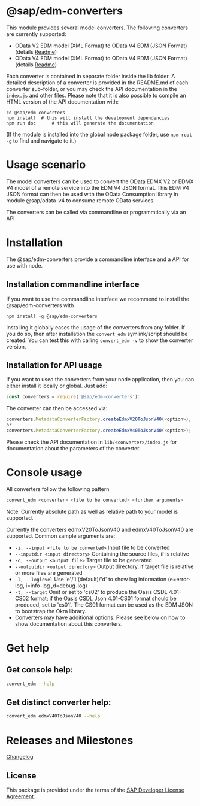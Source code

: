 @sap/edm-converters
===================

This module provides several model converters. The following converters are currently supported:

* OData V2 EDM model (XML Format) to OData V4 EDM (JSON Format)
(details [Readme](./lib/edmxV20ToJsonV40/README.md))
* OData V4 EDM model (XML Format) to OData V4 EDM (JSON Format)
(details [Readme](./lib/edmxV40ToJsonV40/README.md))

Each converter is contained in separate folder inside the lib folder.
A detailed description of a converter is provided in the README.md
of each converter sub-folder, or you may check the API documentation
in the `index.js` and other files. Please note that it is also possible
to compile an HTML version of the API documentation with:

```
cd @sap/edm-converters
npm install  # this will install the development dependencies
npm run doc      # this will generate the documentation
```

(If the module is installed into the global node package folder,
use `npm root -g` to find and navigate to it.)

# Usage scenario

The model converters can be used to convert the OData EDMX V2 or EDMX V4 model of a remote service
into the EDM V4 JSON format. This EDM V4 JSON format can then be used with the OData Consumption library
in module @sap/odata-v4 to consume remote OData services.

The converters can be called via commandline or programmtically via an API

# Installation

The @sap/edm-converters provide a commandline interface and a API for use with node.

## Installation commandline interface

If you want to use the commandline interface we recommend to install the @sap/edm-converters with

```npm install -g @sap/edm-converters```

Installing it globally eases the usage of the converters from any folder.
If you do so, then after installation the ```convert_edm``` symlink/script should be created.
You can test this with calling ```convert_edm -v``` to show the converter version.

## Installation for API usage

If you want to used the converters from your node application, then you can either install it locally or global. Just add:
```js
const converters = require('@sap/edm-converters'):
```

The converter can then be accessed via:
```js
converters.MetadataConverterFactory.createEdmxV20ToJsonV40(<option>);
or
converters.MetadataConverterFactory.createEdmxV40ToJsonV40(<option>);
```

Please check the API documentation in
```lib/<converter>/index.js``` for documentation about the parameters of the converter.


# Console usage

All converters follow the following pattern

```sh
convert_edm <converter> <file to be converted> <further arguments>
```
Note: Currently absolute path as well as relative path to your model is supported.

Currently the converters edmxV20ToJsonV40 and edmxV40ToJsonV40 are supported.
Common sample arguments are:

* ```-i, --input <file to be converted>```
  Input file to be converted
* ```--inputdir <input directory>```
  Containing the source files, if <file> is relative
* ```-o, --output <output file>```
  Target file to be generated
* ```--outputdir <output directory>```
  Output directory, if target file is relative or more files are generated
* ```-l, --loglevel```
  Use 'e'/'i'(default)/'d' to show log information (e=error-log, i=info-log ,d=debug-log)
* ```-t, --target```
  Omit or set to 'cs02' to produce the Oasis CSDL 4.01-CS02 format;
  if the Oasis CSDL Json 4.01-CS01 format should be produced, set to 'cs01'.
  The CS01 format can be used as the EDM JSON to bootstrap the Okra library.
* Converters may have additional options. Please see below on how to show documentation about this converters.

# Get help

## Get console help:

```sh
convert_edm --help
```

## Get distinct converter help:

```sh
convert_edm edmxV40ToJsonV40 --help
```

# Releases and Milestones

[Changelog](./CHANGELOG.md)

## License
This package is provided under the terms of the [SAP Developer License Agreement](https://tools.hana.ondemand.com/developer-license-3.1.txt).
